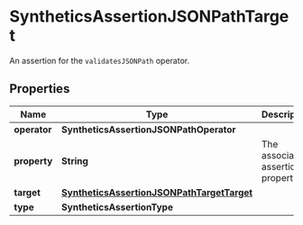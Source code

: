 

# SyntheticsAssertionJSONPathTarget

An assertion for the `validatesJSONPath` operator.

## Properties

Name | Type | Description | Notes
------------ | ------------- | ------------- | -------------
**operator** | **SyntheticsAssertionJSONPathOperator** |  | 
**property** | **String** | The associated assertion property. |  [optional]
**target** | [**SyntheticsAssertionJSONPathTargetTarget**](SyntheticsAssertionJSONPathTargetTarget.md) |  |  [optional]
**type** | **SyntheticsAssertionType** |  | 



